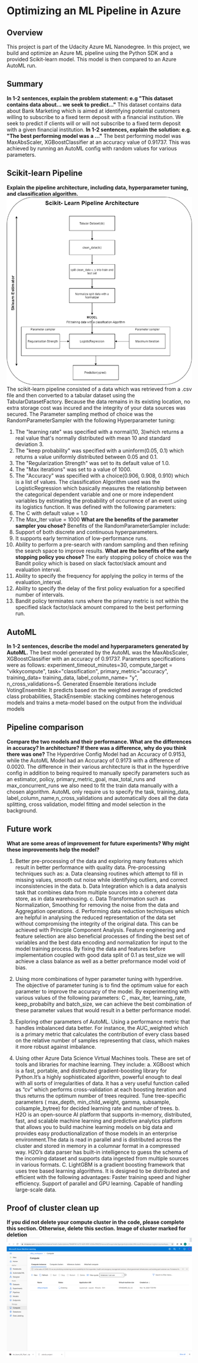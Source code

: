 # Optimizing an ML Pipeline in Azure

## Overview
This project is part of the Udacity Azure ML Nanodegree.
In this project, we build and optimize an Azure ML pipeline using the Python SDK and a provided Scikit-learn model.
This model is then compared to an Azure AutoML run.

## Summary
**In 1-2 sentences, explain the problem statement: e.g "This dataset contains data about... we seek to predict..."**
This dataset contains data about Bank Marketing which is aimed at identifying potential customers willing to subscribe to a fixed term deposit with a financial institution. We seek to predict if clients will or will not subscribe to a fixed term deposit with a given financial institution.
**In 1-2 sentences, explain the solution: e.g. "The best performing model was a ..."**
The best performing model was MaxAbsScaler, XGBoostClassifier at an accuracy value of 0.91737. This was achieved by running an AutoML config with random values for various parameters.
## Scikit-learn Pipeline
**Explain the pipeline architecture, including data, hyperparameter tuning, and classification algorithm.**
![alt text](https://github.com/vikkyfama/An_Azure_ML_Pipeline/blob/toria/Scikit-Learn%20Pipeline%20Architecture.png)
The scikit-learn pipeline consisted of a data which was retrieved from a .csv file and then converted to a tabular dataset using the TabularDatasetFactory. Because the data remains in its existing location, no extra storage cost was incured and the integrity of your data sources was secured.
The Parameter sampling method of choice was the RandomParameterSampler with the following Hyperparameter tuning:
1. The "learning rate" was specified with a normal(10, 3)which returns a real value that's normally distributed with mean 10 and standard deviation 3.
2. The "keep probability" was specified with a uninform(0.05, 0.1) which returns a value uniformly distributed between 0.05 and 0.1.
3. The "Regularization Strength" was set to its default value of 1.0.
4. The "Max iterations" was set to a value of 1000.
5. The "Accuracy" was specified with a choice(0.906, 0.908, 0.910) which is a list of values.
The classification Algorithm used was the LogisticRegression which basically measures the relationship between the categorical dependent variable and one or more independent variables by estimating the probability of occurrence of an event using its logistics function. It was defined with the following parameters:
1. The C with default value = 1.0
2. The Max_Iter value = 1000
**What are the benefits of the parameter sampler you chose?**
Benefits of the RandomParameterSampler include:
1. Support of both discrete and continuous hyperparameters. 
2. It supports early termination of low-performance runs. 
3. Ability to perform a pre-search with random sampling and then refining the search space to improve results.
**What are the benefits of the early stopping policy you chose?**
The early stopping policy of choice was the Bandit policy which is based on slack factor/slack amount and evaluation interval.
1. Ability to specify the frequency for applying the policy in terms of the evaluation_interval.
2. Ability to specify the  delay of the first policy evaluation for a specified number of intervals.
3. Bandit policy terminates runs where the primary metric is not within the specified slack factor/slack amount compared to the best performing run.
## AutoML
**In 1-2 sentences, describe the model and hyperparameters generated by AutoML.**
The best model generated by the AutoML was the MaxAbsScaler, XGBoostClassifier with an accuracy of 0.91737. Parameters specifications were as follows: experiment_timeout_minutes=30, compute_target = "vikkycompute", task="classification", primary_metric="accuracy", training_data= training_data, label_column_name= "y", n_cross_validations=5. Generated Ensemble iterations include VotingEnsemble: It predicts based on the weighted average of predicted class probabilities, StackEnsemble: stacking combines heterogenous models and trains a meta-model based on the output from the individual models 
## Pipeline comparison
**Compare the two models and their performance. What are the differences in accuracy? In architecture? If there was a difference, why do you think there was one?**
The Hyperdrive Config Model had an Accuracy of 0.9153, while the AutoML Model had an Accuracy of 0.9173 with a difference of 0.0020. The difference in their various architecture is that in the hyperdrive config in addition to being required to manually specify parameters such as an estimator, policy, primary_metric_goal, max_total_runs and max_concurrent_runs we also need to fit the train data manually with a chosen algorithm. AutoML only require us to specify the task, training_data, label_column_name,n_cross_validations and automatically does all the data splitting, cross validation, model fitting and model selection in the background.
## Future work
**What are some areas of improvement for future experiments? Why might these improvements help the model?**
1. Better pre-processing of the data and exploring many features which result in better performance with quality data. Pre-processing techniques such as:
a. Data cleansing routines which attempt to fill in missing values, smooth out noise while identifying outliers, and correct inconsistencies in the data.
b. Data Integration which is a data analysis task that combines data from multiple sources into a coherent data store, as in data warehousing.
c. Data Transformation such as Normalization, Smoothing for removing the noise from the data and Aggregation operations.
d. Performing data reduction techniques which are helpful in analysing the reduced representation of the data set without compromising the integrity of the original data. This      can be achieved with Principle Component Analysis. Feature engineering and feature selection are also beneficial processes of finding the best set of variables and the best data encoding and normalization for input to the model training process. By fixing the data and features before implementation coupled with good data split of 0.1 as test_size we will achieve a class balance as well as a better preformance model void of bias.

2. Using more combinations of hyper parameter tuning with hyperdrive. The objective of parameter tuning is to find the optimum value for each parameter to improve the accuracy of the model. By experimenting with various values of the following parameters: C , max_iter, learning_rate, keep_probabilty and batch_size, we can achieve the best combination of these parameter values that would result in a better performance model.

3. Exploring other parameters of AutoML. Using a performance metric that handles imbalanced data better. For instance, the AUC_weighted which is a primary metric that calculates the contribution of every class based on the relative number of samples representing that class, which makes it more robust against imbalance.

4. Using other Azure Data Science Virtual Machines tools. These are set of tools and libraries for machine learning. They include:
   a. XGBoost which is a fast, portable, and distributed gradient-boosting library for Python.It’s a highly sophisticated algorithm, powerful enough to deal with all sorts of irregularities of data. It has a very useful function called as “cv” which performs cross-validation at each boosting iteration and thus returns the optimum number of trees required. Tune tree-specific parameters ( max_depth, min_child_weight, gamma, subsample, colsample_bytree) for decided learning rate and number of trees.
   b. H2O is an open-source AI platform that supports in-memory, distributed, fast, and scalable machine learning and predictive analytics platform that allows you to build machine learning models on big data and provides easy productionalization of those models in an enterprise environment.The data is read in parallel and is distributed across the cluster and stored in memory in a columnar format in a compressed way. H2O’s data parser has built-in intelligence to guess the schema of the incoming dataset and supports data ingested from multiple sources in various formats.
   C. LightGBM is a gradient boosting framework that uses tree based learning algorithms. It is designed to be distributed and efficient with the following advantages: Faster training speed and higher efficiency. Support of parallel and GPU learning. Capable of handling large-scale data.
   
## Proof of cluster clean up
**If you did not delete your compute cluster in the code, please complete this section. Otherwise, delete this section.**
**Image of cluster marked for deletion**
![alt text](https://github.com/vikkyfama/An_Azure_ML_Pipeline/blob/toria/ClusterCleanUp.png)
